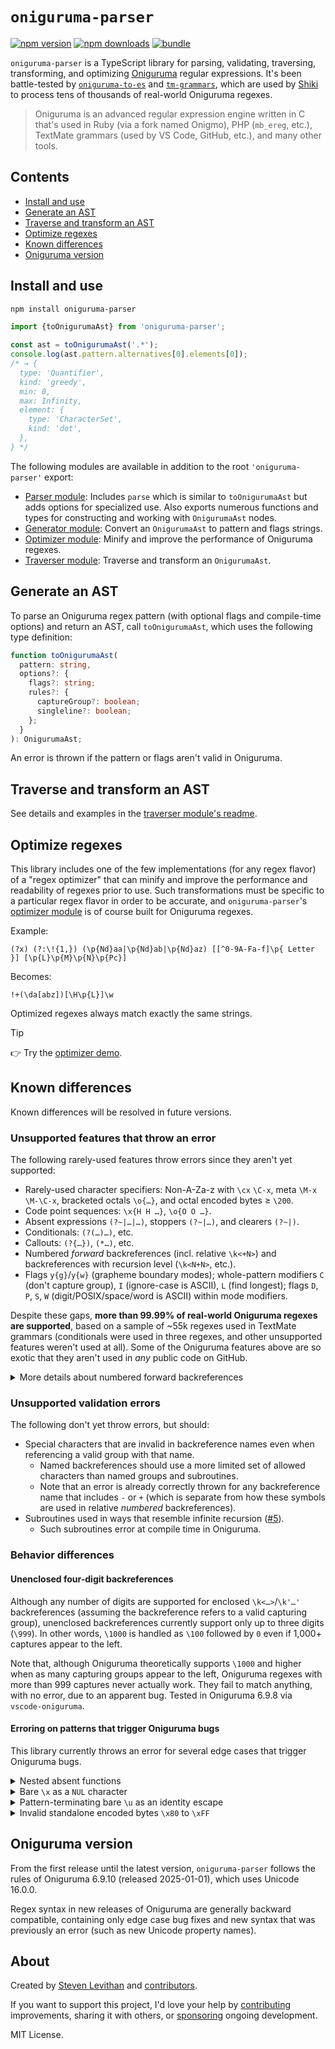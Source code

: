# `oniguruma-parser`

[![npm version][npm-version-src]][npm-version-href]
[![npm downloads][npm-downloads-src]][npm-downloads-href]
[![bundle][bundle-src]][bundle-href]

`oniguruma-parser` is a TypeScript library for parsing, validating, traversing, transforming, and optimizing [Oniguruma](https://github.com/kkos/oniguruma) regular expressions. It's been battle-tested by [`oniguruma-to-es`](https://github.com/slevithan/oniguruma-to-es) and [`tm-grammars`](https://github.com/shikijs/textmate-grammars-themes), which are used by [Shiki](https://shiki.style/) to process tens of thousands of real-world Oniguruma regexes.

> Oniguruma is an advanced regular expression engine written in C that's used in Ruby (via a fork named Onigmo), PHP (`mb_ereg`, etc.), TextMate grammars (used by VS Code, GitHub, etc.), and many other tools.

## Contents

- [Install and use](#install-and-use)
- [Generate an AST](#generate-an-ast)
- [Traverse and transform an AST](#traverse-and-transform-an-ast)
- [Optimize regexes](#optimize-regexes)
- [Known differences](#known-differences)
- [Oniguruma version](#oniguruma-version)

## Install and use

```sh
npm install oniguruma-parser
```

```js
import {toOnigurumaAst} from 'oniguruma-parser';

const ast = toOnigurumaAst('.*');
console.log(ast.pattern.alternatives[0].elements[0]);
/* → {
  type: 'Quantifier',
  kind: 'greedy',
  min: 0,
  max: Infinity,
  element: {
    type: 'CharacterSet',
    kind: 'dot',
  },
} */
```

The following modules are available in addition to the root `'oniguruma-parser'` export:

- [Parser module](https://github.com/slevithan/oniguruma-parser/blob/main/src/parser/README.md): Includes `parse` which is similar to `toOnigurumaAst` but adds options for specialized use. Also exports numerous functions and types for constructing and working with `OnigurumaAst` nodes.
- [Generator module](https://github.com/slevithan/oniguruma-parser/blob/main/src/generator/README.md): Convert an `OnigurumaAst` to pattern and flags strings.
- [Optimizer module](https://github.com/slevithan/oniguruma-parser/blob/main/src/optimizer/README.md): Minify and improve the performance of Oniguruma regexes.
- [Traverser module](https://github.com/slevithan/oniguruma-parser/blob/main/src/traverser/README.md): Traverse and transform an `OnigurumaAst`.

## Generate an AST

To parse an Oniguruma regex pattern (with optional flags and compile-time options) and return an AST, call `toOnigurumaAst`, which uses the following type definition:

```ts
function toOnigurumaAst(
  pattern: string,
  options?: {
    flags?: string;
    rules?: {
      captureGroup?: boolean;
      singleline?: boolean;
    };
  }
): OnigurumaAst;
```

An error is thrown if the pattern or flags aren't valid in Oniguruma.

## Traverse and transform an AST

See details and examples in the [traverser module's readme](https://github.com/slevithan/oniguruma-parser/blob/main/src/traverser/README.md).

## Optimize regexes

This library includes one of the few implementations (for any regex flavor) of a "regex optimizer" that can minify and improve the performance and readability of regexes prior to use. Such transformations must be specific to a particular regex flavor in order to be accurate, and `oniguruma-parser`'s [optimizer module](https://github.com/slevithan/oniguruma-parser/blob/main/src/optimizer/README.md) is of course built for Oniguruma regexes.

Example:

```
(?x) (?:\!{1,}) (\p{Nd}aa|\p{Nd}ab|\p{Nd}az) [[^0-9A-Fa-f]\p{ Letter }] [\p{L}\p{M}\p{N}\p{Pc}]
```

Becomes:

```
!+(\da[abz])[\H\p{L}]\w
```

Optimized regexes always match exactly the same strings.

> [!TIP]
> 👉 Try the [optimizer demo](https://slevithan.github.io/oniguruma-parser/demo/).

## Known differences

Known differences will be resolved in future versions.

### Unsupported features that throw an error

The following rarely-used features throw errors since they aren't yet supported:

- Rarely-used character specifiers: Non-A-Za-z with `\cx` `\C-x`, meta `\M-x` `\M-\C-x`, bracketed octals `\o{…}`, and octal encoded bytes ≥ `\200`.
- Code point sequences: `\x{H H …}`, `\o{O O …}`.
- Absent expressions `(?~|…|…)`, stoppers `(?~|…)`, and clearers `(?~|)`.
- Conditionals: `(?(…)…)`, etc.
- Callouts: `(?{…})`, `(*…)`, etc.
- Numbered *forward* backreferences (incl. relative `\k<+N>`) and backreferences with recursion level (`\k<N+N>`, etc.).
- Flags `y{g}`/`y{w}` (grapheme boundary modes); whole-pattern modifiers `C` (don't capture group), `I` (ignore-case is ASCII), `L` (find longest); flags `D`, `P`, `S`, `W` (digit/POSIX/space/word is ASCII) within mode modifiers.

Despite these gaps, **more than 99.99% of real-world Oniguruma regexes are supported**, based on a sample of ~55k regexes used in TextMate grammars (conditionals were used in three regexes, and other unsupported features weren't used at all). Some of the Oniguruma features above are so exotic that they aren't used in *any* public code on GitHub.

<details>
  <summary>More details about numbered forward backreferences</summary>

This library currently treats it as an error if a numbered backreference comes before its referenced group. This is a rare issue because:

- Most such placements are mistakes and can never match, due to Oniguruma's behavior for backreferences to nonparticipating groups.
- Erroring matches the correct behavior of named backreferences.
- For unenclosed backreferences, this only affects `\1`–`\9` since it's not a backreference in the first place if using `\10` or higher and not as many capturing groups are defined to the left (it's an octal or identity escape).
</details>

### Unsupported validation errors

The following don't yet throw errors, but should:

- Special characters that are invalid in backreference names even when referencing a valid group with that name.
  - Named backreferences should use a more limited set of allowed characters than named groups and subroutines.
  - Note that an error is already correctly thrown for any backreference name that includes `-` or `+` (which is separate from how these symbols are used in relative *numbered* backreferences).
- Subroutines used in ways that resemble infinite recursion ([#5](https://github.com/slevithan/oniguruma-parser/issues/5)).
  - Such subroutines error at compile time in Oniguruma.

### Behavior differences

#### Unenclosed four-digit backreferences

Although any number of digits are supported for enclosed `\k<…>`/`\k'…'` backreferences (assuming the backreference refers to a valid capturing group), unenclosed backreferences currently support only up to three digits (`\999`). In other words, `\1000` is handled as `\100` followed by `0` even if 1,000+ captures appear to the left.

Note that, although Oniguruma theoretically supports `\1000` and higher when as many capturing groups appear to the left, Oniguruma regexes with more than 999 captures never actually work. They fail to match anything, with no error, due to an apparent bug. Tested in Oniguruma 6.9.8 via `vscode-oniguruma`.

#### Erroring on patterns that trigger Oniguruma bugs

This library currently throws an error for several edge cases that trigger Oniguruma bugs.

<details>
  <summary>Nested absent functions</summary>

Although nested absent functions like `(?~(?~…))` don't throw an error in Oniguruma, they produce self-described "strange" results, and Oniguruma's docs state that "nested absent functions are not supported and the behavior is undefined".

In this library, they throw an error.

> In future versions, parsing of nested absent functions will follow Oniguruma and no longer error.
</details>

<details>
  <summary>Bare <code>\x</code> as a <code>NUL</code> character</summary>

> **Context:** `\xH`, `\xHH`, and `\x{H…}` are all supported, where *H* is a hexadecimal digit. The following describes the use of `\x` on its own, when it's not a part of any of these forms.

In Oniguruma, `\x` is an escape for the `NUL` character (equivalent to `\0`, `\x0`, `\x00`, etc.) if it's not followed by `{` or a hexadecimal digit.

In this library, it throws an error.

The error is thrown because `\x` is buggy in Oniguruma. It's also ambiguous, non-portable across regex flavors, offers no user benefit (`\0` is equally short), unintuitive, and not relied on by users (none of the Oniguruma regexes in a sample of tens of thousands used it).

Behavior details for `\x` in Oniguruma:

- `\x` is an identity escape (matching a literal `x`) if it appears at the very end of a pattern. *This is an apparent bug.*
- `\x` is an error if followed by a `{` that's followed by a hexadecimal digit but doesn't form a valid `\x{…}` code point escape. Ex: `\x{F` and `\x{0,2}` are errors.
- `\x` is an identity escape (matching a literal `x`) if followed by a `{` that isn't followed by a hexadecimal digit. Ex: `\x{` matches `x{`, `\x{G` matches `x{G`, `\x{}` matches `x{}`, and `\x{,2}` matches 0–2 `x` characters, since `{,2}` is a quantifier with an implicit 0 min.

> In future versions, parsing of `\x` will follow Oniguruma's complicated rules above, removing some cases where it currently errors. However, this library intentionally doesn't reproduce Oniguruma bugs, so a pattern-terminating `\x` will be treated as a `NUL` character (like at all other positions) rather than a literal `x`. If necessary, you can check for this and throw an error.
</details>

<details>
  <summary>Pattern-terminating bare <code>\u</code> as an identity escape</summary>

Normally, any incomplete `\uHHHH` (including bare `\u`) throws an error. However, in Oniguruma, bare `\u` is treated as an identity escape (matching a literal `u`) if it appears at the very end of a pattern. *This is an apparent bug.*

In this library, incomplete `\u` is always an error.

> This library intentionally doesn't reproduce Oniguruma bugs, so a pattern-terminating `\u` will continue to error in future versions (as it does in Oniguruma at other positions).
</details>

<details>
  <summary>Invalid standalone encoded bytes <code>\x80</code> to <code>\xFF</code></summary>

> **Context:** Unlike enclosed `\x{HH}`, unenclosed `\xHH` represents an encoded byte (not a Unicode code unit or code point), which means that `\x80` to `\xFF` are treated as fragments of a code unit, unlike in other regex flavors. Ex: `[\0-\xE2\x82\xAC]` is equivalent to `[\0-\u20AC]`.

Oniguruma docs simply state: "Do not pass invalid byte string in the regex character encoding."

In this library, invalid encoded byte sequences throw an error.

Behavior details for invalid encoded bytes in Oniguruma:

- Standalone `\x80` to `\xBF` throw error "invalid code point value".
- Standalone `\xC0` to `\xF4` throw error "too short multibyte code string".
- Standalone `\xF5` to `\xFF` fail to match anything, but don't throw. *This is an apparent bug.*

> This library intentionally doesn't reproduce Oniguruma bugs. So, in future versions, standalone `\xF5` to `\xFF` will continue to error (if not at the end of a character class range, as described below).

Oniguruma's behavior changes if an invalid encoded byte is used as the end value of a character class range.

> **Context:** The on-by-default Oniguruma compile-time option `ONIG_SYN_ALLOW_INVALID_CODE_END_OF_RANGE_IN_CC` means that invalid encoded byte or code point values used at the end of character class ranges are treated as if they were the last preceding valid value. Ex: `[\0-\x{FFFFFFFF}]` is equivalent to `[\0-\x{10FFFF}]`, and `[\0-\xFF]` is equivalent to `[\0-\x7F]` (or rather, it should be, as described below).

- Standalone `\x80` to `\xBF` are treated as `\x7F`.
- Standalone `\xC0` to `\xF4` throw error "too short multibyte code string". *This is an apparent bug.*
- Standalone `\xF5` to `\xFF` are treated as `\x7F`.
  - If the range is within a negated, non-nested character class (ex: `[^\0-\xFF]`), `\xF5` to `\xFF` are treated as `\x{10FFFF}`. *This is an apparent bug, and can be worked around by nesting the class (ex: `[[^\0-\xFF]]`).*

> In future versions, invalid standalone encoded bytes `\x80` to `\xFF` at the end of character class ranges will be treated as `\x7F`, rather than erroring. The edge case bugs described above won't be reproduced.
</details>

## Oniguruma version

From the first release until the latest version, `oniguruma-parser` follows the rules of Oniguruma 6.9.10 (released 2025-01-01), which uses Unicode 16.0.0.

Regex syntax in new releases of Oniguruma are generally backward compatible, containing only edge case bug fixes and new syntax that was previously an error (such as new Unicode property names).

## About

Created by [Steven Levithan](https://github.com/slevithan) and [contributors](https://github.com/slevithan/oniguruma-parser/graphs/contributors).

If you want to support this project, I'd love your help by [contributing](https://github.com/slevithan/oniguruma-parser/blob/main/CONTRIBUTING.md) improvements, sharing it with others, or [sponsoring](https://github.com/sponsors/slevithan) ongoing development.

MIT License.

<!-- Badges -->

[npm-version-src]: https://img.shields.io/npm/v/oniguruma-parser?color=78C372
[npm-version-href]: https://npmjs.com/package/oniguruma-parser
[npm-downloads-src]: https://img.shields.io/npm/dm/oniguruma-parser?color=78C372
[npm-downloads-href]: https://npmjs.com/package/oniguruma-parser
[bundle-src]: https://img.shields.io/bundlejs/size/oniguruma-parser?color=78C372&label=minzip
[bundle-href]: https://bundlejs.com/?q=oniguruma-parser&treeshake=[*]
